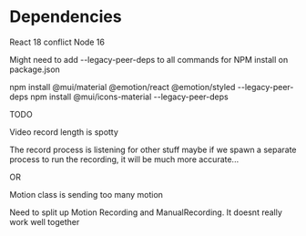 # Dependencies
React 18 conflict 
Node 16

Might need to add --legacy-peer-deps to all commands for NPM install on package.json 

npm install @mui/material @emotion/react @emotion/styled --legacy-peer-deps
npm install @mui/icons-material --legacy-peer-deps







TODO


Video record length is spotty

The record process is listening for other stuff
 maybe if we spawn a separate process to run the recording, it will be much more accurate...

OR

Motion class is sending too many motion



Need to split up Motion Recording and ManualRecording.
It doesnt really work well together




